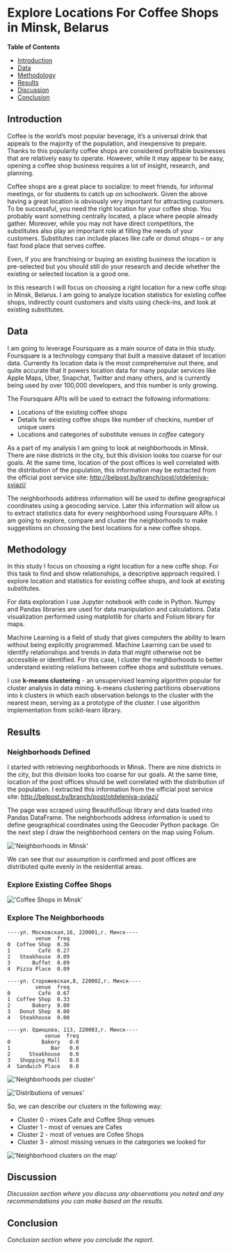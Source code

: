# Explore Locations For Coffee Shops in Minsk, Belarus

**Table of Contents**
* [Introduction](#introduction)
* [Data](#data)
* [Methodology](#methodology)
* [Results](#results)
* [Discussion](#discussion)
* [Conclusion](#conclusion)

## Introduction

Coffee is the world’s most popular beverage, it’s a universal drink that appeals to the majority of the population, 
and inexpensive to prepare. Thanks to this popularity coffee shops are considered profitable businesses 
that are relatively easy to operate. However, while it may appear to be easy, opening a coffee shop business requires 
a lot of insight, research, and planning. 

Coffee shops are a great place to socialize: to meet friends, for informal meetings, or for students 
to catch up on schoolwork. Given the above having a great location is obviously very important for attracting customers. 
To be successful, you need the right location for your coffee shop. You probably want something centrally located, 
a place where people already gather. Moreover, while you may not have direct competitors, the substitutes 
also play an important role at filling the needs of your customers. Substitutes can include places like cafe or 
donut shops – or any fast food place that serves coffee.

Even, if you are franchising or buying an existing business the location is pre-selected but you should still do your 
research and decide whether the existing or selected location is a good one.

In this research I will focus on choosing a right location for a new coffe shop in Minsk, Belarus. 
I am going to analyze location statistics for existing coffee shops, indirectly count customers and 
visits using check-ins, and look at existing substitutes. 

## Data

I am going to leverage Foursquare as a main source of data in this study. Foursquare is a technology company 
that built a massive dataset of location data. Currently its location data is the most comprehensive out there, 
and quite accurate that it powers location data for many popular services like Apple Maps, Uber, Snapchat, Twitter 
and many others, and is currently being used by over 100,000 developers, and this number is only growing.

The Foursquare APIs will be used to extract the following informations:
* Locations of the existing coffee shops
* Details for existing coffee shops like number of checkins, number of unique users
* Locations and categories of substitute venues in *coffee* category

As a part of my analysis I am going to look at neighborhoods in Minsk. There are nine districts in the city, 
but this division looks too coarse for our goals. At the same time, location of the post offices is well correlated 
with the distribution of the population, this information may be extracted from the official post service site: 
http://belpost.by/branch/post/otdeleniya-sviazi/

The neighborhoods address information will be used to define geographical coordinates using a geocoding service. 
Later this information will allow us to extract statistics data for every neighborhood using Foursquare APIs. 
I am going to explore, compare and cluster the neighborhoods to make suggestions on choosing the best locations 
for a new coffee shops.

## Methodology

In this study I focus on choosing a right location for a new coffe shop. For this task to find and show relationships, 
a descriptive approach required. I explore location and statistics for existing coffee shops, and look at 
existing substitutes.

For data exploration I use Jupyter notebook with code in Python. Numpy and Pandas libraries are used for data 
manipulation and calculations. Data visualization performed using matplotlib for charts and Folium library for maps.

Machine Learning is a field of study that gives computers the ability to learn without being explicitly programmed. 
Machine Learning can be used to identify relationships and trends in data that might otherwise not be accessible 
or identified. For this case, I cluster the neighborhoods to better understand existing relations between coffee shops
and substitute venues.

I use **k-means clustering** - an unsupervised learning algorithm popular for cluster analysis in data mining. 
k-means clustering partitions observations into k clusters in which each observation belongs to the cluster 
with the nearest mean, serving as a prototype of the cluster. I use algorithm implementation from scikit-learn library.

## Results

### Neighborhoods Defined
I started with retrieving neighborhoods in Minsk. There are nine districts in the city, 
but this division looks too coarse for our goals. At the same time, location of the post offices should be well 
correlated with the distribution of the population. I extracted this information from the official post service site: 
http://belpost.by/branch/post/otdeleniya-sviazi/

The page was scraped using BeautifulSoup library and data loaded into Pandas DataFrame. The neighborhoods address 
information is used to define geographical coordinates using the Geocoder Python package. On the next step I draw
the neighborhood centers on the map using Folium.

!['Neighborhoods in Minsk'](report-images/minsk-neighborhoods.png)

We can see that our assumption is confirmed and post offices are distributed quite evenly in the residential areas.

### Explore Existing Coffee Shops

!['Coffee Shops in Minsk'](report-images/coffee-shops.png)

### Explore The Neighborhoods

    ----ул. Московская,16, 220001,г. Минск----
             venue  freq
    0  Coffee Shop  0.36
    1         Café  0.27
    2   Steakhouse  0.09
    3       Buffet  0.09
    4  Pizza Place  0.09
   
    ----ул. Сторожевская,8, 220002,г. Минск----
             venue  freq
    0         Café  0.67
    1  Coffee Shop  0.33
    2       Bakery  0.00
    3   Donut Shop  0.00
    4   Steakhouse  0.00
    
    ----ул. Одинцова, 113, 220003,г. Минск----
                venue  freq
    0          Bakery   0.0
    1             Bar   0.0
    2      Steakhouse   0.0
    3   Shopping Mall   0.0
    4  Sandwich Place   0.0
    
!['Neighborhoods per cluster'](report-images/cluster-counts.png)

!['Distributions of venues'](report-images/cluster-venues-dist.png)

So, we can describe our clusters in the following way:
* Cluster 0 - mixes Cafe and Coffee Shop venues
* Cluster 1 - most of venues are Cafes
* Cluster 2 - most of venues are Cofee Shops
* Cluster 3 - almost missing venues in the categories we looked for

!['Neighborhood clusters on the map'](report-images/cluster-map.png)

## Discussion
_Discussion section where you discuss any observations you noted and any recommendations you can make 
based on the results._

## Conclusion
_Conclusion section where you conclude the report._